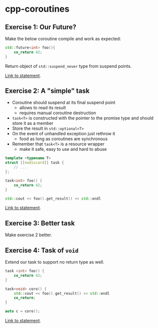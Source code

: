 # cpp-coroutines

## Exercise 1: Our Future?
Make the below coroutine compile and work as expected:
```cpp
std::future<int> foo(){
    co_return 42;
}
```

Return object of `std::suspend_never` type from suspend points.  

[Link to statement](https://godbolt.org/z/x3f8fWs5n).


## Exercise 2: A "simple" task

- Coroutine should suspend at its final suspend point
    - allows to read its result
    - requires manual coroutine destruction
- `task<T>` is constructed with the pointer to the promise type and should store it as a member
- Store the result in `std::optional<T>`
- On the event of unhandled exception just rethrow it
    - food as long as coroutines are synchronous
- Remember that `task<T>` is a resource wrapper 
    - make it safe, easy to use and hard to abuse

```cpp
template <typename T>
struct [[nodiscard]] task {
    // ...
};
```

```cpp
task<int> foo() {
    co_return 42;
}
```

```cpp
std::cout << foo().get_result() << std::endl
```


[Link to statement](https://godbolt.org/z/qEW5dT3sz).


## Exercise 3: Better task

Make exercise 2 better.


## Exercise 4: Task of `void`

Extend our task to support no return type as well.

```cpp
task <int> foo() {
    co_return 42;
}

task<void> coro() {
    std::cout << foo().get_result() << std::endl
    co_return;
}
```

```c
auto c = coro();
```

[Link to statement](https://godbolt.org/z/aKvbKeecj).